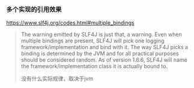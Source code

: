 ### 多个实现的引用效果

https://www.slf4j.org/codes.html#multiple_bindings


> The warning emitted by SLF4J is just that, a warning. 
> Even when multiple bindings are present, SLF4J will pick one logging framework/implementation and bind with it. 
> The way SLF4J picks a binding is determined by the JVM and for all practical purposes should be considered random. 
> As of version 1.6.6, SLF4J will name the framework/implementation class it is actually bound to.
> 
> 没有什么实际规律，取决于jvm
